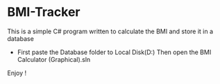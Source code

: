 # BMI-Tracker
This is a simple C# program written to calculate the BMI and store it in a database 

- First paste the Database folder to Local Disk(D:)
Then open the BMI Calculator (Graphical).sln

Enjoy !
